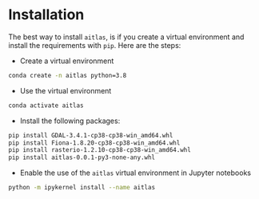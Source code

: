 # Installation

The best way to install `aitlas`, is if you create a virtual environment and install the  requirements with `pip`. Here are the steps:
- Create a virtual environment
```bash
conda create -n aitlas python=3.8
```
- Use the virtual environment
```bash
conda activate aitlas
```
- Install the following packages:
```bash
pip install GDAL-3.4.1-cp38-cp38-win_amd64.whl 
pip install Fiona-1.8.20-cp38-cp38-win_amd64.whl
pip install rasterio-1.2.10-cp38-cp38-win_amd64.whl
pip install aitlas-0.0.1-py3-none-any.whl 
```
- Enable the use of the `aitlas` virtual environment in Jupyter notebooks
```bash
python -m ipykernel install --name aitlas 
```
